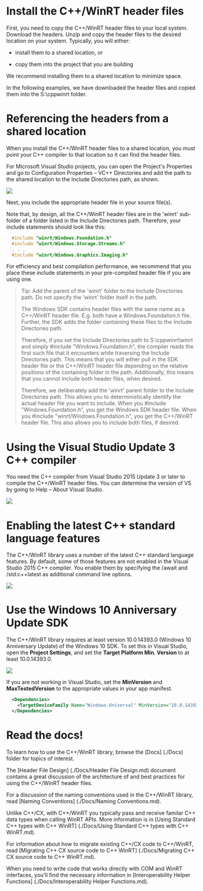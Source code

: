 Install the C++/WinRT header files
===============================================

First, you need to copy the C++/WinRT header files to your local system. Download the headers.
Unzip and copy the header files to the desired location on your system. Typically, you
will either:

-   install them to a shared location, or

-   copy them into the project that you are building

We recommend installing them to a shared location to minimize space.

In the following examples, we have downloaded the header files and
copied them into the S:\\cppwinrt folder.

Referencing the headers from a shared location
==============================================

When you install the C++/WinRT header files to a shared location, you
must point your C++ compiler to that location so it can find the header
files.

For Microsoft Visual Studio projects, you can open the Project's
Properties and go to Configuration Properties – VC++ Directories and add
the path to the shared location to the Include Directories path, as
shown.

![](./media/image1.png)

Next, you include the appropriate header file in your source file(s).

Note that, by design, all the C++/WinRT header files are in the 'winrt'
sub-folder of a folder listed in the Include Directories path.
Therefore, your include statements should look like this:

```C++
  #include "winrt/Windows.Foundation.h"
  #include "winrt/Windows.Storage.Streams.h"
  . . .
  #include "winrt/Windows.Graphics.Imaging.h"
```

For efficiency and best compilation performance, we recommend that you
place these include statements in your pre-compiled header file if you
are using one.

> Tip: Add the parent of the 'winrt' folder to the Include Directories
> path. Do not specify the 'winrt' folder itself in the path.
>
> The Windows SDK contains header files with the same name as a
> C++/WinRT header file. E.g. both have a Windows.Foundation.h file.
> Further, the SDK adds the folder containing these files to the Include
> Directories path.
>
> Therefore, if you set the Include Directories path to
> S:\\cppwinrt\\winrt and simply \#include "Windows.Foundation.h", the
> compiler reads the first such file that it encounters while traversing
> the Include Directories path. This means that you will either pull in
> the SDK header file or the C++/WinRT header file depending on the
> relative positions of the containing folder in the path. Additionally,
> this means that you cannot include both header files, when desired.
>
> Therefore, we deliberately add the 'winrt' parent folder to the
> Include Directories path. This allows you to deterministically
> identify the actual header file you want to include. When you
> \#include "Windows.Foundation.h", you get the Windows SDK header file.
> When you \#include "winrt/Windows.Foundation.h", you get the C++/WinRT
> header file. This also allows you to include both files, if desired.

Using the Visual Studio Update 3 C++ compiler
=============================================

You need the C++ compiler from Visual Studio 2015 Update 3 or later to
compile the C++/WinRT header files. You can determine the version of VS
by going to Help – About Visual Studio.

![](./media/image3.png)

Enabling the latest C++ standard language features
==================================================

The C++/WinRT library uses a number of the latest C++ standard language 
features. By default, some of those features are not enabled in the Visual 
Studio 2015 C++ compiler. You enable them by specifying the
/await and /std:c++latest as additional command line options.

![](./media/image4.png)

Use the Windows 10 Anniversary Update SDK
=========================================

The C++/WinRT library requires at least version 10.0.14393.0 (Windows 10
Anniversary Update) of the Windows 10 SDK. To set this in Visual Studio,
open the **Project Settings**, and set the **Target Platform Min.
Version** to at least 10.0.14393.0.

![](./media/image2.png)

If you are not working in Visual Studio, set the **MinVersion** and
**MaxTestedVersion** to the appropriate values in your app manifest.

```XML
  <Dependencies>
    <TargetDeviceFamily Name="Windows.Universal" MinVersion="10.0.14393.0" MaxVersionTested="10.0.14393.0" />
  </Dependencies>
```
Read the docs!
==============

To learn how to use the C++/WinRT library, browse the [Docs] (./Docs) folder for topics of interest.

The [Header File Design] (./Docs/Header File Design.md) document contains a great discussion of the architecture of and best practices for using the C++/WinRT header files.

For a discussion of the naming conventions used in the C++/WinRT library, read [Naming Conventions] (./Docs/Naming Conventions.md).

Unlike C++/CX, with C++/WinRT you typically pass and receive familar C++ data types when calling WinRT APIs. More information is in [Using Standard C++ types with C++ WinRT] (./Docs/Using Standard C++ types with C++ WinRT.md).

For information about how to migrate existing C++/CX code to C++/WinRT, read [Migrating C++ CX source code to C++ WinRT] (./Docs/Migrating C++ CX source code to C++ WinRT.md).

When you need to write code that works directly with COM and WinRT interfaces, you'll find the necessary information in [Interoperability Helper Functions] (./Docs/Interoperability Helper Functions.md).

